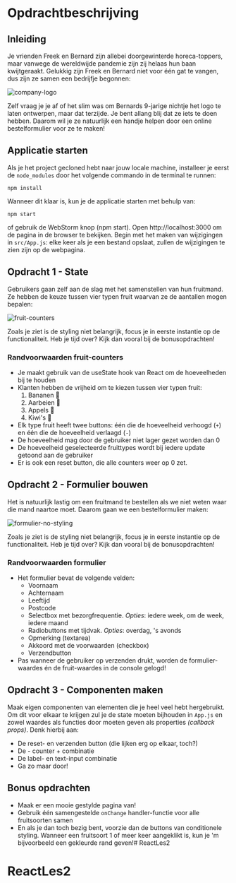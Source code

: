# Opdrachtbeschrijving

## Inleiding
Je vrienden Freek en Bernard zijn allebei doorgewinterde horeca-toppers, maar vanwege de wereldwijde pandemie zijn zij helaas hun baan kwijtgeraakt. Gelukkig zijn Freek en Bernard niet voor één gat te vangen, dus zijn ze samen een bedrijfje begonnen:

![company-logo](./src/assets/screenshot-logo.png)

Zelf vraag je je af of het slim was om Bernards 9-jarige nichtje het logo te laten ontwerpen, maar dat terzijde. Je bent allang blij dat ze iets te doen hebben. Daarom wil je ze natuurlijk een handje helpen door een online bestelformulier voor ze te maken!

## Applicatie starten
Als je het project gecloned hebt naar jouw locale machine, installeer je eerst de `node_modules` door het volgende commando in de terminal te runnen:

`npm install`

Wanneer dit klaar is, kun je de applicatie starten met behulp van:

`npm start`

of gebruik de WebStorm knop (npm start). Open http://localhost:3000 om de pagina in de browser te bekijken. Begin met het maken van wijzigingen in `src/App.js`: elke keer als je een bestand opslaat, zullen de wijzigingen te zien zijn op de webpagina.

## Opdracht 1 - State
Gebruikers gaan zelf aan de slag met het samenstellen van hun fruitmand. Ze hebben de keuze tussen vier typen fruit waarvan ze de aantallen mogen bepalen:

![fruit-counters](./src/assets/screenshot-fruit-counters.png)

Zoals je ziet is de styling niet belangrijk, focus je in eerste instantie op de functionaliteit. Heb je tijd over? Kijk dan vooral bij de bonusopdrachten!

### Randvoorwaarden fruit-counters
* Je maakt gebruik van de useState hook van React om de hoeveelheden bij te houden
* Klanten hebben de vrijheid om te kiezen tussen vier typen fruit:
  1. Bananen 🍌
  2. Aarbeien 🍓
  3. Appels 🍏
  4. Kiwi's 🥝
* Elk type fruit heeft twee buttons: één die de hoeveelheid verhoogd (`+`) en één die de hoeveelheid verlaagd (`-`)
* De hoeveelheid mag door de gebruiker niet lager gezet worden dan 0
* De hoeveelheid geselecteerde fruittypes wordt bij iedere update getoond aan de gebruiker
* Er is ook een reset button, die alle counters weer op 0 zet.

## Opdracht 2 - Formulier bouwen
Het is natuurlijk lastig om een fruitmand te bestellen als we niet weten waar die mand naartoe moet. Daarom gaan we een bestelformulier maken:

![formulier-no-styling](./src/assets/screenshot-form.png)

Zoals je ziet is de styling niet belangrijk, focus je in eerste instantie op de functionaliteit. Heb je tijd over? Kijk dan vooral bij de bonusopdrachten!

### Randvoorwaarden formulier
* Het formulier bevat de volgende velden:
  * Voornaam
  * Achternaam
  * Leeftijd
  * Postcode
  * Selectbox met bezorgfrequentie. _Opties_: iedere week, om de week, iedere maand
  * Radiobuttons met tijdvak. _Opties_: overdag, 's avonds
  * Opmerking (textarea)
  * Akkoord met de voorwaarden (checkbox)
  * Verzendbutton
* Pas wanneer de gebruiker op verzenden drukt, worden de formulier-waardes én de fruit-waardes in de console gelogd!

## Opdracht 3 - Componenten maken
Maak eigen componenten van elementen die je heel veel hebt hergebruikt. Om dit voor elkaar te krijgen zul je de state moeten bijhouden in `App.js` en zowel waardes als functies door moeten geven als properties _(callback props)_. Denk hierbij aan:
* De reset- en verzenden button (die lijken erg op elkaar, toch?)
* De - counter + combinatie
* De label- en text-input combinatie
* Ga zo maar door!

## Bonus opdrachten
* Maak er een mooie gestylde pagina van!
* Gebruik één samengestelde `onChange` handler-functie voor alle fruitsoorten samen
* En als je dan toch bezig bent, voorzie dan de buttons van conditionele styling. Wanneer een fruitsoort 1 of meer keer aangeklikt is, kun je 'm bijvoorbeeld een gekleurde rand geven!# ReactLes2
# ReactLes2
